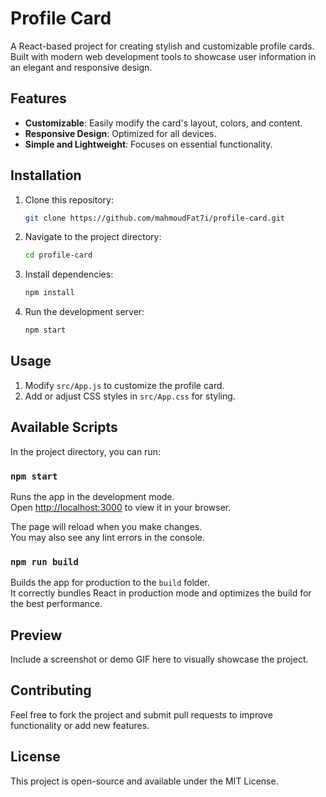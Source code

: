 # Profile Card

A React-based project for creating stylish and customizable profile cards. Built with modern web development tools to showcase user information in an elegant and responsive design.

## Features

- **Customizable**: Easily modify the card's layout, colors, and content.
- **Responsive Design**: Optimized for all devices.
- **Simple and Lightweight**: Focuses on essential functionality.

## Installation

1. Clone this repository:
   ```bash
   git clone https://github.com/mahmoudFat7i/profile-card.git
   ```
2. Navigate to the project directory:
   ```bash
   cd profile-card
   ```
3. Install dependencies:
   ```bash
   npm install
   ```
4. Run the development server:
   ```bash
   npm start
   ```

## Usage

1. Modify `src/App.js` to customize the profile card.
2. Add or adjust CSS styles in `src/App.css` for styling.

## Available Scripts

In the project directory, you can run:

### `npm start`

Runs the app in the development mode.\
Open [http://localhost:3000](http://localhost:3000) to view it in your browser.

The page will reload when you make changes.\
You may also see any lint errors in the console.

### `npm run build`

Builds the app for production to the `build` folder.\
It correctly bundles React in production mode and optimizes the build for the best performance.

## Preview

Include a screenshot or demo GIF here to visually showcase the project.

## Contributing

Feel free to fork the project and submit pull requests to improve functionality or add new features.

## License

This project is open-source and available under the MIT License.
